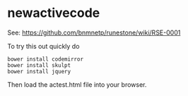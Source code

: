 # newactivecode


See:  https://github.com/bnmnetp/runestone/wiki/RSE-0001

To try this out quickly do

    bower install codemirror
    bower install skulpt
    bower install jquery
    

Then load the actest.html file into your browser.
